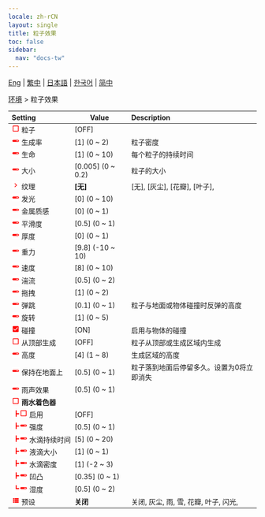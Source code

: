 ```yaml
---
locale: zh-rCN
layout: single
title: 粒子效果
toc: false
sidebar:
  nav: "docs-tw"
---
```

[Eng](/dancexr/menu/2025.4/scene/particles) | [繁中](/tw/dancexr/menu/2025.4/scene/particles) | [日本語](/jp/dancexr/menu/2025.4/scene/particles) | [한국어](/kr/dancexr/menu/2025.4/scene/particles) | [简中](/zh/dancexr/menu/2025.4/scene/particles)

[环境](../menu#环境) > 粒子效果



| Setting | Value | Description |
| :--- | --- | :--- |
|<nobr><img src="/images/icon/ic_check_off.png" alt="check off icon"/> 粒子</nobr>| [OFF] | 
|<nobr><img src="/images/icon/ic_slider.png" alt="slider icon"/> 生成率</nobr>| [1] (0 ~ 2) | 粒子密度
|<nobr><img src="/images/icon/ic_slider.png" alt="slider icon"/> 生命</nobr>| [1] (0 ~ 10) | 每个粒子的持续时间
|<nobr><img src="/images/icon/ic_slider.png" alt="slider icon"/> 大小</nobr>| [0.005] (0 ~ 0.2) | 粒子的大小
|<nobr><img src="/images/icon/ic_chevron.png" alt="chevron icon"/> 纹理</nobr>| **[无]** | [无], [灰尘], [花瓣], [叶子],  |
|<nobr><img src="/images/icon/ic_slider.png" alt="slider icon"/> 发光</nobr>| [0] (0 ~ 10) | 
|<nobr><img src="/images/icon/ic_slider.png" alt="slider icon"/> 金属质感</nobr>| [0] (0 ~ 1) | 
|<nobr><img src="/images/icon/ic_slider.png" alt="slider icon"/> 平滑度</nobr>| [0.5] (0 ~ 1) | 
|<nobr><img src="/images/icon/ic_slider.png" alt="slider icon"/> 厚度</nobr>| [0] (0 ~ 1) | 
|<nobr><img src="/images/icon/ic_slider.png" alt="slider icon"/> 重力</nobr>| [9.8] (-10 ~ 10) | 
|<nobr><img src="/images/icon/ic_slider.png" alt="slider icon"/> 速度</nobr>| [8] (0 ~ 10) | 
|<nobr><img src="/images/icon/ic_slider.png" alt="slider icon"/> 湍流</nobr>| [0.5] (0 ~ 2) | 
|<nobr><img src="/images/icon/ic_slider.png" alt="slider icon"/> 拖拽</nobr>| [1] (0 ~ 2) | 
|<nobr><img src="/images/icon/ic_slider.png" alt="slider icon"/> 弹跳</nobr>| [0.1] (0 ~ 1) | 粒子与地面或物体碰撞时反弹的高度
|<nobr><img src="/images/icon/ic_slider.png" alt="slider icon"/> 旋转</nobr>| [1] (0 ~ 5) | 
|<nobr><img src="/images/icon/ic_check_on.png" alt="check on icon"/> 碰撞</nobr>| [ON] | 启用与物体的碰撞
|<nobr><img src="/images/icon/ic_check_off.png" alt="check off icon"/> 从顶部生成</nobr>| [OFF] | 粒子从顶部或生成区域内生成
|<nobr><img src="/images/icon/ic_slider.png" alt="slider icon"/> 高度</nobr>| [4] (1 ~ 8) | 生成区域的高度
|<nobr><img src="/images/icon/ic_slider.png" alt="slider icon"/> 保持在地面上</nobr>| [0.5] (0 ~ 1) | 粒子落到地面后停留多久。设置为0将立即消失
|<nobr><img src="/images/icon/ic_slider.png" alt="slider icon"/> 雨声效果</nobr>| [0.5] (0 ~ 1) | 
|<nobr><img src="/images/icon/ic_check_off.png" alt="check off icon"/> <b>雨水着色器</b></nobr>| | 
|<nobr><img src="/images/icon/ic_line_t.png"/><img src="/images/icon/ic_check_off.png" alt="check off icon"/> 启用</nobr>| [OFF] | 
|<nobr><img src="/images/icon/ic_line_t.png"/><img src="/images/icon/ic_slider.png" alt="slider icon"/> 强度</nobr>| [0.5] (0 ~ 1) | 
|<nobr><img src="/images/icon/ic_line_t.png"/><img src="/images/icon/ic_slider.png" alt="slider icon"/> 水滴持续时间</nobr>| [5] (0 ~ 20) | 
|<nobr><img src="/images/icon/ic_line_t.png"/><img src="/images/icon/ic_slider.png" alt="slider icon"/> 液滴大小</nobr>| [1] (0 ~ 1) | 
|<nobr><img src="/images/icon/ic_line_t.png"/><img src="/images/icon/ic_slider.png" alt="slider icon"/> 水滴密度</nobr>| [1] (-2 ~ 3) | 
|<nobr><img src="/images/icon/ic_line_t.png"/><img src="/images/icon/ic_slider.png" alt="slider icon"/> 凹凸</nobr>| [0.35] (0 ~ 1) | 
|<nobr><img src="/images/icon/ic_line_l.png"/><img src="/images/icon/ic_slider.png" alt="slider icon"/> 湿度</nobr>| [0.5] (0 ~ 2) | 
|<nobr><img src="/images/icon/ic_list.png" alt="list icon"/> 预设</nobr>| **关闭** | 关闭, 灰尘, 雨, 雪, 花瓣, 叶子, 闪光,  |
